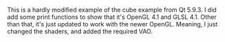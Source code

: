 This is a hardly modified example of the cube example from Qt 5.9.3. I
did add some print functions to show that it's OpenGL 4.1 and GLSL 4.1.
Other than that, it's just updated to work with the newer OpenGL. Meaning,
I just changed the shaders, and added the required VAO.
